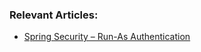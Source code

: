 ### Relevant Articles:
- [Spring Security – Run-As Authentication](http://www.baeldung.com/spring-security-run-as-auth)
